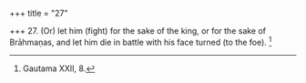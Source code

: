 +++
title = "27"

+++
27. (Or) let him (fight) for the sake of the king, or for the sake of Brāhmaṇas, and let him die in battle with his face turned (to the foe). [^20] 


[^20]:  Gautama XXII, 8.
